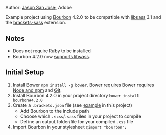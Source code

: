 Author: [Jason San Jose](http://github.com/jasonsanjose), Adobe

Example project using [Bourbon](http://bourbon.io) 4.2.0 to be compatible with [libsass](https://github.com/sass/libsass) 3.1 and the [brackets-sass](https://github.com/jasonsanjose/brackets-sass) extension.

Notes
----

* Does not require Ruby to be installed
* Bourbon 4.2.0 now [supports libsass](https://github.com/thoughtbot/bourbon#requirements). 

Initial Setup
----

1. Install Bower `npm install -g bower`. Bower requires Bower requires [Node and npm](http://nodejs.org) and [Git](http://git-scm.org/).
2. Install Bourbon 4.2.0 in your project directory `bower install bourbon#4.2.0`
4. Create a `.brackets.json` file (see [example](./.brackets.json) in this project)
    * Add Bourbon to the include path
    * Choose which `.scss`/`.sass` files in your project to compile
    * Define an output folder/file for your compiled `.css` file
5. Import Bourbon in your stylesheet `@import "bourbon";`